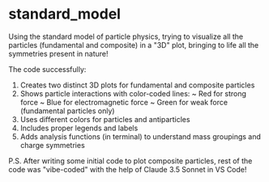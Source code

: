 # standard_model
Using the standard model of particle physics, trying to visualize all the particles (fundamental and composite) in a "3D" plot, bringing to life all the symmetries present in nature!

The code successfully:

1. Creates two distinct 3D plots for fundamental and composite particles
2. Shows particle interactions with color-coded lines:
	~ Red for strong force
	~ Blue for electromagnetic force
	~ Green for weak force (fundamental particles only)
3. Uses different colors for particles and antiparticles
4. Includes proper legends and labels
5. Adds analysis functions (in terminal) to understand mass groupings and charge symmetries


P.S. After writing some initial code to plot composite particles, rest of the code was "vibe-coded" with the help of Claude 3.5 Sonnet in VS Code!
